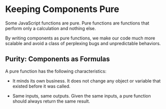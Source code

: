 # Keeping Components Pure

Some JavaScript functions are pure. Pure functions are functions that perform only a calculation and nothing else.

By writing components as pure functions, we make our code much more scalable and avoid a class of perplexing bugs and unpredictable behaviors.

## Purity: Components as Formulas

A pure function has the following characteristics:

- It minds its own business. It does not change any object or variable that existed before it was called.

- Same inputs, same outputs. Given the same inputs, a pure function should always return the same result.